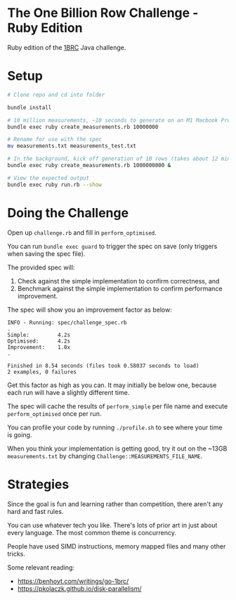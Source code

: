 # The One Billion Row Challenge - Ruby Edition

Ruby edition of the [1BRC](https://github.com/gunnarmorling/1brc/tree/main) Java challenge.

# Setup 

```bash
# Clone repo and cd into folder

bundle install

# 10 million measurements, ~10 seconds to generate on an M1 Macbook Pro.
bundle exec ruby create_measurements.rb 10000000

# Rename for use with the spec
mv measurements.txt measurements_test.txt

# In the background, kick off generation of 1B rows (takes about 12 minutes)
bundle exec ruby create_measurements.rb 1000000000 &

# View the expected output
bundle exec ruby run.rb --show
```

# Doing the Challenge 
Open up `challenge.rb` and fill in `perform_optimised`. 

You can run `bundle exec guard` to trigger the spec on save (only triggers when saving the spec file).

The provided spec will:
1. Check against the simple implementation to confirm correctness, and
2. Benchmark against the simple implementation to confirm performance improvement.

The spec will show you an improvement factor as below:

```
INFO - Running: spec/challenge_spec.rb
.     
Simple:         4.2s
Optimised:      4.2s
Improvement:    1.0x
.

Finished in 8.54 seconds (files took 0.58037 seconds to load)
2 examples, 0 failures
```

Get this factor as high as you can. It may initially be below one, because each run will have a slightly different time.

The spec will cache the results of `perform_simple` per file name and execute `perform_optimised` once per run.

You can profile your code by running `./profile.sh` to see where your time is going.

When you think your implementation is getting good, try it out on the ~13GB `measurements.txt` by changing `Challenge::MEASUREMENTS_FILE_NAME`.  

# Strategies

Since the goal is fun and learning rather than competition, there aren't any hard and fast rules.

You can use whatever tech you like. There's lots of prior art in just about every language. The most common theme is concurrency.

People have used SIMD instructions, memory mapped files and many other tricks.

Some relevant reading:
 - https://benhoyt.com/writings/go-1brc/
 - https://pkolaczk.github.io/disk-parallelism/
